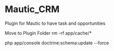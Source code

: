 # Mautic_CRM
Plugin for Mautic to have task and opportunities 

Move to Plugin Folder
rm -rf app/cache/*


php app/console doctrine:schema:update --force
